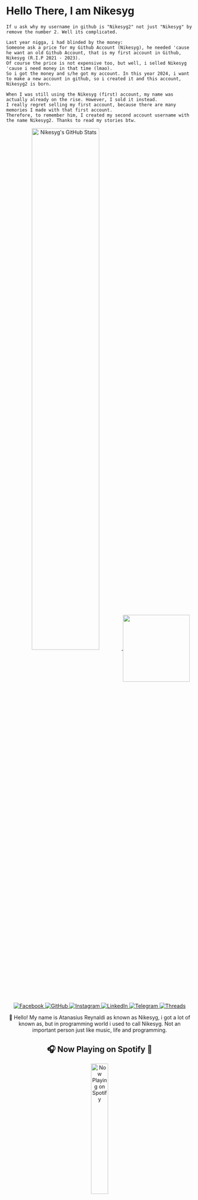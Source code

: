 # Hello There, I am Nikesyg
```
If u ask why my username in github is "Nikesyg2" not just "Nikesyg" by remove the number 2. Well its complicated.

Last year nigga, i had blinded by the money:
Someone ask a price for my Github Account (Nikesyg), he needed 'cause he want an old Github Account, that is my first account in Github, Nikesyg (R.I.P 2021 - 2023).
Of course the price is not expensive too, but well, i selled Nikesyg 'cause i need money in that time (lmao).
So i got the money and s/he got my account. In this year 2024, i want to make a new account in github, so i created it and this account, Nikesyg2 is born.

When I was still using the Nikesyg (first) account, my name was actually already on the rise. However, I sold it instead.
I really regret selling my first account, because there are many memories I made with that first account.
Therefore, to remember him, I created my second account username with the name Nikesyg2. Thanks to read my stories btw.
```
<div align="center">
  <p>
    <a href="https://github.com/Nikesyg2">
      <img src="https://github-readme-stats.vercel.app/api?username=Nikesyg2&show_icons=true&theme=dark" alt="Nikesyg's GitHub Stats" width="60%">
    </a>
    <a href="https://github.com/Nikesyg2">
  <img height=180 align="center" src="https://github-readme-stats.vercel.app/api/top-langs?username=Nikesyg2&layout=compact&langs_count=10&card_width=300&bg_color=101010&title_color=01bdff&text_color=ffffff&border_color=01bdff&border=10" />
</a>
  </p>

  <p>
    <a href="https://www.facebook.com/Atanasius_Reynaldi">
      <img src="https://img.shields.io/badge/Facebook-1877F2?logo=facebook&logoColor=white&style=for-the-badge" alt="Facebook">
    </a>
    <a href="https://github.com/Nikesyg2">
      <img src="https://img.shields.io/badge/GitHub-181717?logo=github&logoColor=white&style=for-the-badge" alt="GitHub">
    </a>
    <a href="https://www.instagram.com/Atanasius_Reynaldi">
      <img src="https://img.shields.io/badge/Instagram-E1306C?logo=instagram&logoColor=white&style=for-the-badge" alt="Instagram">
    </a>
    <a href="https://linkedin.com/in/atanasius-reynaldi-952069303/">
      <img src="https://img.shields.io/badge/LinkedIn-0A66C2?logo=linkedin&logoColor=white&style=for-the-badge" alt="LinkedIn">
    </a>
    <a href="https://t.me/LilyFloryn">
      <img src="https://img.shields.io/badge/Telegram-0088CC?logo=telegram&logoColor=white&style=for-the-badge" alt="Telegram">
    </a>
    <a href="https://threads.net/Atanasius_Reynaldi">
      <img src="https://img.shields.io/badge/Threads-000000?logo=threads&logoColor=white&style=for-the-badge" alt="Threads">
    </a>
  </p>

  <p>
    🌟 Hello! My name is Atanasius Reynaldi as known as Nikesyg, i got a lot of known as, but in programming world i used to call Nikesyg. Not an important person just like music, life and programming.
  </p>

  <h2>🎧 Now Playing on Spotify 🎵</h2>

  <p>
    <a href="https://open.spotify.com/user/31vej37cnvco43q5fmj5lfcwjrty">
      <img src="https://spotify-github-profile.kittinanx.com/api/view?uid=31vej37cnvco43q5fmj5lfcwjrty&cover_image=true&theme=novatorem&show_offline=false&background_color=121212&interchange=false&bar_color=53b14f&bar_color_cover=false" alt="Now Playing on Spotify" width="30%">
    </a>
  </p>
</div>

---
### Support Me On:
<a href="https://trakteer.id/reyn-aldi-och8f/tip" target="_blank"><img id="wse-buttons-preview" src="https://cdn.trakteer.id/images/embed/trbtn-red-1.png" height="40" style="border:0px;height:40px;" alt="Trakteer Saya"></a>


<p align="center">Thank you for visiting my profile! Feel free to connect with me on my social media!</p>
